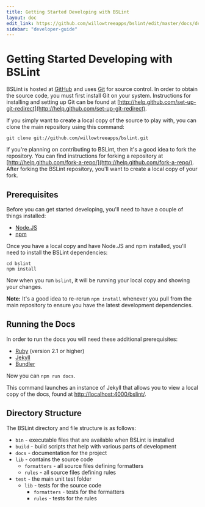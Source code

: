 ```yaml
---
title: Getting Started Developing with BSLint
layout: doc
edit_link: https://github.com/willowtreeapps/bslint/edit/master/docs/developer-guide/getting-started.md
sidebar: "developer-guide"
---
```


# Getting Started Developing with BSLint

BSLint is hosted at [GitHub](https://github.com/willowtreeapps/bslint) and uses [Git](http://git-scm.com/) for source control. In order to obtain the source code, you must first install Git on your system. Instructions for installing and setting up Git can be found at [http://help.github.com/set-up-git-redirect](http://help.github.com/set-up-git-redirect).

If you simply want to create a local copy of the source to play with, you can clone the main repository using this command:

```
git clone git://github.com/willowtreeapps/bslint.git
```

If you're planning on contributing to BSLint, then it's a good idea to fork the repository. You can find instructions for forking a repository at [http://help.github.com/fork-a-repo/](http://help.github.com/fork-a-repo/). After forking the BSLint repository, you'll want to create a local copy of your fork.

## Prerequisites

Before you can get started developing, you'll need to have a couple of things installed:

* [Node.JS](http://nodejs.org)
* [npm](http://npmjs.org)

Once you have a local copy and have Node.JS and npm installed, you'll need to install the BSLint dependencies:

```
cd bslint
npm install
```

Now when you run `bslint`, it will be running your local copy and showing your changes.

**Note:** It's a good idea to re-rerun `npm install` whenever you pull from the main repository to ensure you have the latest development dependencies.

## Running the Docs

In order to run the docs you will need these additional prerequisites:

* [Ruby](https://www.ruby-lang.org/en/documentation/installation/) (version 2.1 or higher)
* [Jekyll](https://jekyllrb.com/docs/installation/)
* [Bundler](http://bundler.io/)

Now you can `npm run docs`.

This command launches an instance of Jekyll that allows you to view a local copy of the docs, found at [http://localhost:4000/bslint/](http://localhost:4000/bslint/).

## Directory Structure

The BSLint directory and file structure is as follows:

* `bin` - executable files that are available when BSLint is installed
* `build` - build scripts that help with various parts of development
* `docs` - documentation for the project
* `lib` - contains the source code
    * `formatters` - all source files defining formatters
    * `rules` - all source files defining rules
* `test` - the main unit test folder
    * `lib` - tests for the source code
        * `formatters` - tests for the formatters
        * `rules` - tests for the rules